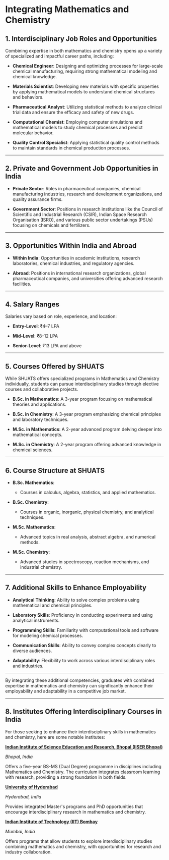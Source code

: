 # Integrating Mathematics and Chemistry


## 1. Interdisciplinary Job Roles and Opportunities

Combining expertise in both mathematics and chemistry opens up a variety of specialized and impactful career paths, including:

- **Chemical Engineer**: Designing and optimizing processes for large-scale chemical manufacturing, requiring strong mathematical modeling and chemical knowledge.

- **Materials Scientist**: Developing new materials with specific properties by applying mathematical models to understand chemical structures and behaviors.

- **Pharmaceutical Analyst**: Utilizing statistical methods to analyze clinical trial data and ensure the efficacy and safety of new drugs.

- **Computational Chemist**: Employing computer simulations and mathematical models to study chemical processes and predict molecular behavior.

- **Quality Control Specialist**: Applying statistical quality control methods to maintain standards in chemical production processes.

---

## 2. Private and Government Job Opportunities in India

- **Private Sector**: Roles in pharmaceutical companies, chemical manufacturing industries, research and development organizations, and quality assurance firms.

- **Government Sector**: Positions in research institutions like the Council of Scientific and Industrial Research (CSIR), Indian Space Research Organisation (ISRO), and various public sector undertakings (PSUs) focusing on chemicals and fertilizers.

---

## 3. Opportunities Within India and Abroad

- **Within India**: Opportunities in academic institutions, research laboratories, chemical industries, and regulatory agencies.

- **Abroad**: Positions in international research organizations, global pharmaceutical companies, and universities offering advanced research facilities.

---

## 4. Salary Ranges

Salaries vary based on role, experience, and location:

- **Entry-Level**: ₹4–7 LPA

- **Mid-Level**: ₹8–12 LPA

- **Senior-Level**: ₹13 LPA and above

---

## 5. Courses Offered by SHUATS

While SHUATS offers specialized programs in Mathematics and Chemistry individually, students can pursue interdisciplinary studies through elective courses and collaborative projects.

- **B.Sc. in Mathematics**: A 3-year program focusing on mathematical theories and applications.

- **B.Sc. in Chemistry**: A 3-year program emphasizing chemical principles and laboratory techniques.

- **M.Sc. in Mathematics**: A 2-year advanced program delving deeper into mathematical concepts.

- **M.Sc. in Chemistry**: A 2-year program offering advanced knowledge in chemical sciences.

---

## 6. Course Structure at SHUATS

- **B.Sc. Mathematics**:

  - Courses in calculus, algebra, statistics, and applied mathematics.

- **B.Sc. Chemistry**:

  - Courses in organic, inorganic, physical chemistry, and analytical techniques.

- **M.Sc. Mathematics**:

  - Advanced topics in real analysis, abstract algebra, and numerical methods.

- **M.Sc. Chemistry**:

  - Advanced studies in spectroscopy, reaction mechanisms, and industrial chemistry.

---

## 7. Additional Skills to Enhance Employability

- **Analytical Thinking**: Ability to solve complex problems using mathematical and chemical principles.

- **Laboratory Skills**: Proficiency in conducting experiments and using analytical instruments.

- **Programming Skills**: Familiarity with computational tools and software for modeling chemical processes.

- **Communication Skills**: Ability to convey complex concepts clearly to diverse audiences.

- **Adaptability**: Flexibility to work across various interdisciplinary roles and industries.

---

By integrating these additional competencies, graduates with combined expertise in mathematics and chemistry can significantly enhance their employability and adaptability in a competitive job market.

---

## 8. Institutes Offering Interdisciplinary Courses in India

For those seeking to enhance their interdisciplinary skills in mathematics and chemistry, here are some notable institutes:

**[Indian Institute of Science Education and Research, Bhopal (IISER Bhopal)](https://en.wikipedia.org/wiki/Indian_Institute_of_Science_Education_and_Research%2C_Bhopal)**

_Bhopal, India_

Offers a five-year BS-MS (Dual Degree) programme in disciplines including Mathematics and Chemistry. The curriculum integrates classroom learning with research, providing a strong foundation in both fields.

**[University of Hyderabad](https://uohyd.ac.in/)**

_Hyderabad, India_

Provides integrated Master's programs and PhD opportunities that encourage interdisciplinary research in mathematics and chemistry.

**[Indian Institute of Technology (IIT) Bombay](https://www.iitb.ac.in/)**

_Mumbai, India_

Offers programs that allow students to explore interdisciplinary studies combining mathematics and chemistry, with opportunities for research and industry collaboration.